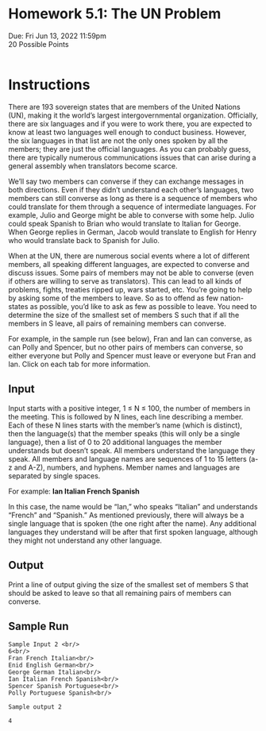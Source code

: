 # Homework 5.1: The UN Problem
Due: Fri Jun 13, 2022 11:59pm <br/>
20 Possible Points
<br/>
<br/>

# Instructions
There are 193 sovereign states that are members of the United Nations (UN), making it the world’s largest intergovernmental organization. Officially, there are six languages and if you were to work there, you are expected to know at least two languages well enough to conduct business. However, the six languages in that list are not the only ones spoken by all the members; they are just the official languages. As you can probably guess, there are typically numerous communications issues that can arise during a general assembly when translators become scarce.

We’ll say two members can converse if they can exchange messages in both directions. Even if they didn’t understand each other’s languages, two members can still converse as long as there is a sequence of members who could translate for them through a sequence of intermediate languages. For example, Julio and George might be able to converse with some help. Julio could speak Spanish to Brian who would translate to Italian for George. When George replies in German, Jacob would translate to English for Henry who would translate back to Spanish for Julio.

When at the UN, there are numerous social events where a lot of different members, all speaking different languages, are expected to converse and discuss issues. Some pairs of members may not be able to converse (even if others are willing to serve as translators). This can lead to all kinds of problems, fights, treaties ripped up, wars started, etc. You’re going to help by asking some of the members to leave. So as to offend as few nation-states as possible, you’d like to ask as few as possible to leave. You need to determine the size of the smallest set of members S
such that if all the members in S leave, all pairs of remaining members can converse.

For example, in the sample run (see below), Fran and Ian can converse, as can Polly and Spencer, but no other pairs of members can converse, so either everyone but Polly and Spencer must leave or everyone but Fran and Ian. Click on each tab for more information.

## Input
Input starts with a positive integer, 1 ≤ N ≤ 100, the number of members in the meeting. This is followed by N lines, each line describing a member. Each of these N lines starts with the member’s name (which is distinct), then the language(s) that the member speaks (this will only be a single language), then a list of 0 to 20 additional languages the member understands but doesn’t speak. All members understand the language they speak. All members and language names are sequences of 1 to 15 letters (a-z and A-Z), numbers, and hyphens. Member names and languages are separated by single spaces.

For example: **Ian Italian French Spanish**

In this case, the name would be “Ian,” who speaks “Italian” and understands “French” and “Spanish.” As mentioned previously, there will always be a single language that is spoken (the one right after the name). Any additional languages they understand will be after that first spoken language, although they might not understand any other language.

## Output
Print a line of output giving the size of the smallest set of members S that should be asked to leave so that all remaining pairs of members can converse.

## Sample Run
    Sample Input 2 <br/>
    6<br/>
    Fran French Italian<br/>
    Enid English German<br/>
    George German Italian<br/>
    Ian Italian French Spanish<br/>
    Spencer Spanish Portuguese<br/>
    Polly Portuguese Spanish<br/>

    Sample output 2

    4


